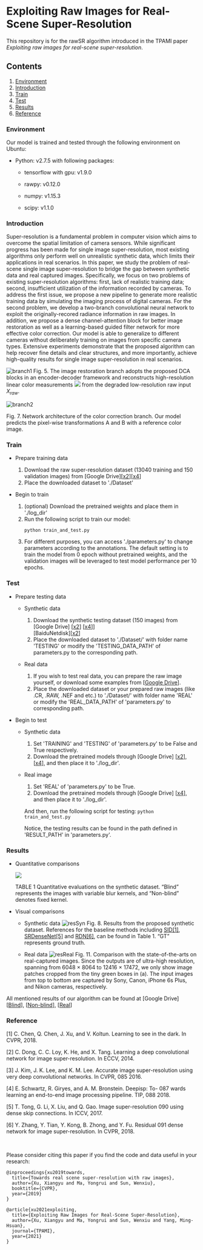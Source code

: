 # Exploiting Raw Images for Real-Scene Super-Resolution

This repository is for the rawSR algorithm introduced in the TPAMI paper *Exploiting raw images for real-scene super-resolution*.

## Contents

1. [Environment](#1)
2. [Introduction](#2)
3. [Train](#3)
4. [Test](#4)
5. [Results](#5)
6. [Reference](#6)


<h3 id="1">Environment</h3>
Our model is trained and tested through the following environment on Ubuntu:

* Python: v2.7.5 with following packages:

    * tensorflow with gpu: v1.9.0
    
    * rawpy: v0.12.0
    
    * numpy: v1.15.3
    
    * scipy: v1.1.0

<h3 id="2">Introduction</h3>
Super-resolution is a fundamental problem in computer vision which aims to overcome the spatial limitation of camera
sensors. While significant progress has been made for single image super-resolution, most existing algorithms only perform well on
unrealistic synthetic data, which limits their applications in real scenarios. In this paper, we study the problem of real-scene single
image super-resolution to bridge the gap between synthetic data and real captured images. Specifically, we focus on two problems of
existing super-resolution algorithms: first, lack of realistic training data; second, insufficient utilization of the information recorded by
cameras. To address the first issue, we propose a new pipeline to generate more realistic training data by simulating the imaging
process of digital cameras. For the second problem, we develop a two-branch convolutional neural network to exploit the
originally-recored radiance information in raw images. In addition, we propose a dense channel-attention block for better image
restoration as well as a learning-based guided filter network for more effective color correction. Our model is able to generalize to
different cameras without deliberately training on images from specific camera types. Extensive experiments demonstrate that the
proposed algorithm can help recover fine details and clear structures, and more importantly, achieve high-quality results for single
image super-resolution in real scenarios.

![branch1](http://ww1.sinaimg.cn/large/008cBKqfly1gjxxavsuqlj30y009tab3.jpg)
Fig. 5. The image restoration branch adopts the proposed DCA blocks in an encoder-decoder framework and reconstructs high-resolution linear
color measurements ![](http://latex.codecogs.com/gif.latex?\\widehat{X}_{lin}) from the degraded low-resolution raw input $`X_{raw}`$.


![branch2](http://ww1.sinaimg.cn/large/008cBKqfly1gjxysiy5epj30g804wglq.jpg)

Fig. 7. Network architecture of the color correction branch. Our model
predicts the pixel-wise transformations A and B with a reference color
image.


<h3 id="3">Train</h3>

* Prepare training data
    1. Download the raw super-resolution dataset (13040 training and 150 validation images) from [Google Drive][[x2](https://drive.google.com/file/d/1U0EvzwAB7Dq7bLeit595gNpEKU4ya0wl/view?usp=sharing)][[x4](https://drive.google.com/drive/folders/1JQN8rKEHiq19RFxzNGOa4SiasFR1vb4g?usp=sharing)]
    2. Place the downloaded dataset to './Dataset'

* Begin to train
    1. (optional) Download the pretrained  weights and place them in './log_dir'
    2. Run the following script to train our model:
        ```
        python train_and_test.py
        ```
    3. For different purposes, you can access './parameters.py' to change parameters according to the annotations. The default setting is to train the model from 0 epoch without pretrained weights, and the validation images will be leveraged to test model performance per 10 epochs. 

<h3 id="4">Test</h3>

* Prepare testing data
    * Synthetic data
        1. Download the synthetic testing dataset (150 images) from [Google Drive]
        [[x2](https://drive.google.com/open?id=1hoXGO_4vWRmRFoMIiQ32KwN_12kgNn7j)]
        [[x4](https://drive.google.com/drive/folders/1GB1QdPOQaW9iU-zdDXaTeesfEGvCpPj4?usp=sharing)]]  
        [BaiduNetdisk][[x2](https://pan.baidu.com/s/1z972Ic5X3zmMdwkMeOwA2w)]
        2. Place the downloaded dataset to './Dataset/' with folder name 'TESTING' or modify the 'TESTING_DATA_PATH' of parameters.py  to the corresponding path.
    
    * Real data
        1. If you wish to test real data, you can prepare the raw image yourself, or download some examples from 
        [[Google Drive](https://drive.google.com/drive/folders/1EfRQV0Cvn1JFl1XGG3r3r9iHPvplmB7L?usp=sharing)].
        2. Place the downloaded dataset or your prepared raw images (like .CR, .RAW, .NEF and etc.) to './Dataset/' with folder name 'REAL' or modify the 'REAL_DATA_PATH' of 'parameters.py' to corresponding path.
    
* Begin to test
    * Synthetic data
        1. Set 'TRAINING' and 'TESTING' of 'parameters.py' to be False and True respectively.
        2. Download the pretrained models through [Google Drive] [[x2](https://drive.google.com/drive/folders/1l91w51ou-p_2cVVbUCWDLGRUv_twnWcd?usp=sharing)], 
        [[x4](https://drive.google.com/drive/folders/1ZCp22cjZrKrQEoLC70YGnf8JbOGyw53P?usp=sharing)], and then place it to './log_dir'.
    
    * Real image
        1. Set 'REAL' of 'parameters.py' to be True.
        2. Download the pretrained models through [Google Drive] [[x4](https://drive.google.com/drive/folders/1ZCp22cjZrKrQEoLC70YGnf8JbOGyw53P?usp=sharing)], and then place it to './log_dir'.
    
        And then, run the following script for testing:
            ```
            python train_and_test.py
            ```
        
        Notice, the testing results can be found in the path defined in 'RESULT_PATH' in 'parameters.py'.

<h3 id="5">Results</h3>

* Quantitative comparisons

    ![](http://ww1.sinaimg.cn/large/008cBKqfly1gjxwovx9i1j30cj05875o.jpg)

    TABLE 1
Quantitative evaluations on the synthetic dataset. “Blind” represents the
images with variable blur kernels, and “Non-blind” denotes fixed kernel.
    
* Visual comparisons
    * Synthetic data
    ![resSyn](http://ww1.sinaimg.cn/large/008cBKqfly1gjxwtfc9h8j30vk0hj1kx.jpg)
    Fig. 8. Results from the proposed synthetic dataset. References for the baseline methods including [SID[1]](#r1), [SRDenseNet[5]](#r5) and [RDN[6]](#r6), can be found in Table 1. “GT” represents ground truth.
    
    * Real data
    ![resReal](http://ww1.sinaimg.cn/large/008cBKqfly1gjxx8gdy2bj30uk0jmx2j.jpg)
    Fig. 11. Comparison with the state-of-the-arts on real-captured images. Since the outputs are of ultra-high resolution, spanning from 6048 × 8064 to
12416 × 17472, we only show image patches cropped from the tiny green boxes in (a). The input images from top to bottom are captured by Sony,
Canon, iPhone 6s Plus, and Nikon cameras, respectively.


All mentioned results of our algorithm can be found at [Google Drive]
[[Blind](https://drive.google.com/drive/folders/1BBCe157U3pBJWagJmTSYcvWzA5Iz2B1P?usp=sharing)], 
[[Non-blind](https://drive.google.com/drive/folders/1Atrstf9pLvezvs3iHWZXGDsTi74YTOYQ?usp=sharing)], 
[[Real](https://drive.google.com/drive/folders/17ldDW-CIiOXVh3lCwg4bIkVDmLNnp2r2?usp=sharing)]

    
<h3 id="6">Reference</h3>

<h id="r1">[1] C. Chen, Q. Chen, J. Xu, and V. Koltun. Learning to see in the dark. In CVPR, 2018.</h3>

<h id="r2">[2] C. Dong, C. C. Loy, K. He, and X. Tang. Learning a deep convolutional network for image super-resolution. In ECCV, 2014. </h3>

<h id="r3">[3] J. Kim, J. K. Lee, and K. M. Lee. Accurate image super-resolution using very deep convolutional networks. In CVPR, 085 2016.</h3>

<h id="r4">[4] E. Schwartz, R. Giryes, and A. M. Bronstein. Deepisp: To- 087 wards learning an end-to-end image processing pipeline. TIP, 088 2018.</h3>

<h id="r4">[5] T. Tong, G. Li, X. Liu, and Q. Gao. Image super-resolution 090
using dense skip connections. In ICCV, 2017.</h3>

<h id="r4">[6] Y. Zhang, Y. Tian, Y. Kong, B. Zhong, and Y. Fu. Residual 091
dense network for image super-resolution. In CVPR, 2018.</h3>



&nbsp;
&nbsp;

Please consider citing this paper if you find the code and data useful in your research:
```
@inproceedings{xu2019towards,
  title={Towards real scene super-resolution with raw images},
  author={Xu, Xiangyu and Ma, Yongrui and Sun, Wenxiu},
  booktitle={CVPR},
  year={2019}
}

@article{xu2021exploiting,
  title={Exploiting Raw Images for Real-Scene Super-Resolution},
  author={Xu, Xiangyu and Ma, Yongrui and Sun, Wenxiu and Yang, Ming-Hsuan},
  journal={TPAMI},
  year={2021}
}
```